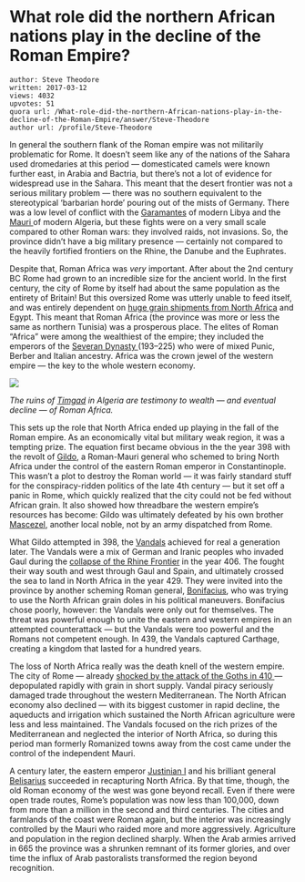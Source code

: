 # What role did the northern African nations play in the decline of the Roman Empire?

	author: Steve Theodore
	written: 2017-03-12
	views: 4032
	upvotes: 51
	quora url: /What-role-did-the-northern-African-nations-play-in-the-decline-of-the-Roman-Empire/answer/Steve-Theodore
	author url: /profile/Steve-Theodore


In general the southern flank of the Roman empire was not militarily problematic for Rome. It doesn’t seem like any of the nations of the Sahara used dromedaries at this period — domesticated camels were known further east, in Arabia and Bactria, but there’s not a lot of evidence for widespread use in the Sahara. This meant that the desert frontier was not a serious military problem — there was no southern equivalent to the stereotypical ‘barbarian horde’ pouring out of the mists of Germany. There was a low level of conflict with the [Garamantes](https://en.wikipedia.org/wiki/Garamantes) of modern Libya and the [Mauri ](https://en.wikipedia.org/wiki/Mauri_people)of modern Algeria, but these fights were on a very small scale compared to other Roman wars: they involved raids, not invasions. So, the province didn’t have a big military presence — certainly not compared to the heavily fortified frontiers on the Rhine, the Danube and the Euphrates.

Despite that, Roman Africa was _very_  important. After about the 2nd century BC Rome had grown to an incredible size for the ancient world. In the first century, the city of Rome by itself had about the same population as the entirety of Britain! But this oversized Rome was utterly unable to feed itself, and was entirely dependent on [huge grain shipments from North Africa](https://www.quora.com/Why-was-North-Africa-considered-the-breadbasket-of-the-Roman-Empire-considering-how-infertile-it-is-Was-it-just-because-of-Egypt/answer/Steve-Theodore) and Egypt. This meant that Roman Africa (the province was more or less the same as northern Tunisia) was a prosperous place. The elites of Roman “Africa” were among the wealthiest of the empire; they included the emperors of the [Severan Dynasty ](http://www.livius.org/articles/dynasty/severans/)(193–225) who were of mixed Punic, Berber and Italian ancestry. Africa was the crown jewel of the western empire — the key to the whole western economy.

![](https://qph.fs.quoracdn.net/main-qimg-4c6e1249aa12836cd1371c87ec3c90e2)

_The ruins of_ _[Timgad](http://www.amusingplanet.com/2015/10/timgad-ancient-roman-city-with-very.html)_ _in Algeria are testimony to wealth — and eventual decline — of Roman Africa._ 

This sets up the role that North Africa ended up playing in the fall of the Roman empire. As an economically vital but military weak region, it was a tempting prize. The equation first became obvious in the the year 398 with the revolt of [Gildo](https://en.wikipedia.org/wiki/Gildo), a Roman-Mauri general who schemed to bring North Africa under the control of the eastern Roman emperor in Constantinople. This wasn’t a plot to destroy the Roman world — it was fairly standard stuff for the conspiracy-ridden politics of the late 4th century — but it set off a panic in Rome, which quickly realized that the city could not be fed without African grain. It also showed how threadbare the western empire’s resources has become: Gildo was ultimately defeated by his own brother [Mascezel](https://en.wikipedia.org/wiki/Mascezel), another local noble, not by an army dispatched from Rome.

What Gildo attempted in 398, the [Vandals](http://www.ancient.eu/Vandals/) achieved for real a generation later. The Vandals were a mix of German and Iranic peoples who invaded Gaul during the [collapse of the Rhine Frontier](https://en.wikipedia.org/wiki/Crossing_of_the_Rhine) in the year 406. The fought their way south and west through Gaul and Spain, and ultimately crossed the sea to land in North Africa in the year 429. They were invited into the province by another scheming Roman general, [Bonifacius](https://en.wikipedia.org/wiki/Bonifacius), who was trying to use the North African grain doles in his political maneuvers. Bonifacius chose poorly, however: the Vandals were only out for themselves. The threat was powerful enough to unite the eastern and western empires in an attempted counterattack — but the Vandals were too powerful and the Romans not competent enough. In 439, the Vandals captured Carthage, creating a kingdom that lasted for a hundred years.

The loss of North Africa really was the death knell of the western empire. The city of Rome — already [shocked by the attack of the Goths in 410 ](https://www.quora.com/What-were-the-sackings-of-Rome-in-the-year-410-by-the-Goths-and-Vandals-like-Were-they-organized-or-did-they-just-ride-through-the-city-slashing-burning-and-pillaging)— depopulated rapidly with grain in short supply. Vandal piracy seriously damaged trade throughout the western Mediterranean. The North African economy also declined — with its biggest customer in rapid decline, the aqueducts and irrigation which sustained the North African agriculture were less and less maintained. The Vandals focused on the rich prizes of the Mediterranean and neglected the interior of North Africa, so during this period man formerly Romanized towns away from the cost came under the control of the independent Mauri.

A century later, the eastern emperor [Justinian I](https://www.britannica.com/biography/Justinian-I) and his brilliant general [Belisarius](http://www.ancient.eu/Belisarius/) succeeded in recapturing North Africa. By that time, though, the old Roman economy of the west was gone beyond recall. Even if there were open trade routes, Rome’s population was now less than 100,000, down from more than a million in the second and third centuries. The cities and farmlands of the coast were Roman again, but the interior was increasingly controlled by the Mauri who raided more and more aggressively. Agriculture and population in the region declined sharply. When the Arab armies arrived in 665 the province was a shrunken remnant of its former glories, and over time the influx of Arab pastoralists transformed the region beyond recognition.

